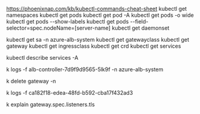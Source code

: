 https://phoenixnap.com/kb/kubectl-commands-cheat-sheet
kubectl get namespaces
kubectl get pods
kubectl get pod -A
kubectl get pods -o wide
kubectl get pods --show-labels
kubectl get pods --field-selector=spec.nodeName=[server-name]
kubectl get daemonset

kubectl get sa -n azure-alb-system
kubectl get gatewayclass
kubectl get gateway
kubectl get ingressclass
kubectl get crd
kubectl get services

kubectl describe services -A

k logs -f alb-controller-7d9f9d9565-5lk9f -n azure-alb-system



k delete gateway <gateway name> -n <namespace>

k logs -f ca182f18-edea-48fd-b592-cba17f432ad3 

k explain gateway.spec.listeners.tls
